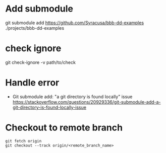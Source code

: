 # Add submodule
git submodule add https://github.com/Syracusa/bbb-dd-examples ./projects/bbb-dd-examples

# check ignore
git check-ignore -v path/to/check

# Handle error 
+ Git submodule add: "a git directory is found locally" issue
https://stackoverflow.com/questions/20929336/git-submodule-add-a-git-directory-is-found-locally-issue


# Checkout to remote branch
```
git fetch origin
git checkout --track origin/<remote_branch_name>

```